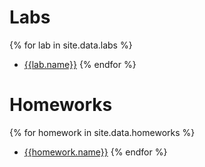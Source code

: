 
# Labs
{% for lab in site.data.labs %}
* [{{lab.name}}](https://colab.research.google.com/github/mim-uw/rl-2023-24/blob/main/docs/{{lab.file}})
{% endfor %}

# Homeworks
{% for homework in site.data.homeworks %}
* [{{homework.name}}](https://colab.research.google.com/github/mim-uw/rl-2023-24/blob/main/docs/{{homework.file}})
{% endfor %}
